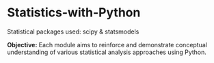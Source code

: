# Statistics-with-Python
Statistical packages used: scipy & statsmodels

**Objective:** Each module aims to reinforce and demonstrate conceptual understanding of various statistical analysis approaches using Python.

